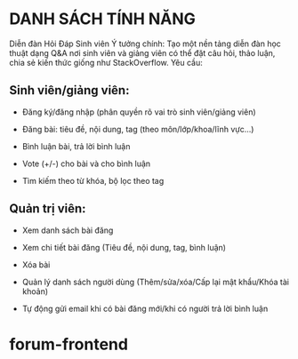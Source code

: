 # DANH SÁCH TÍNH NĂNG
Diễn đàn Hỏi Đáp Sinh viên 
Ý tưởng chính: Tạo một nền tảng diễn đàn học thuật dạng Q&A nơi sinh viên và giảng 
viên có thể đặt câu hỏi, thảo luận, chia sẻ kiến thức giống như StackOverflow. 
Yêu cầu: 
## Sinh viên/giảng viên: 

+ Đăng ký/đăng nhập (phân quyền rõ vai trò sinh viên/giảng viên) 

+ Đăng bài: tiêu đề, nội dung, tag (theo môn/lớp/khoa/lĩnh vực…) 

+ Bình luận bài, trả lời bình luận 

+ Vote (+/-) cho bài và cho bình luận 

+ Tìm kiếm theo từ khóa, bộ lọc theo tag 

## Quản trị viên: 
+ Xem danh sách bài đăng 

+ Xem chi tiết bài đăng (Tiêu đề, nội dung, tag, bình luận) 

+ Xóa bài 

+ Quản lý danh sách người dùng (Thêm/sửa/xóa/Cấp lại mật khẩu/Khóa tài khoản) 

+ Tự động gửi email khi có bài đăng mới/khi có người trả lời bình luận
# forum-frontend

